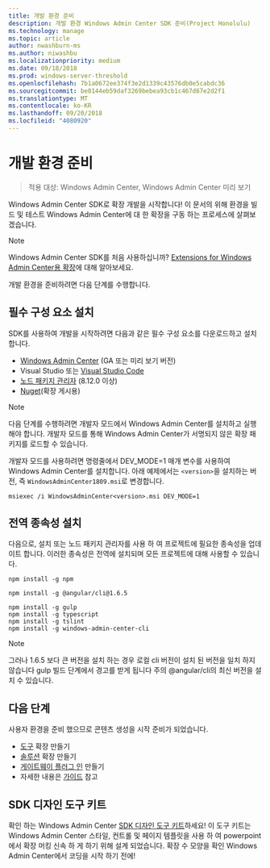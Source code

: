 ```yaml
---
title: 개발 환경 준비
description: 개발 환경 Windows Admin Center SDK 준비(Project Honolulu)
ms.technology: manage
ms.topic: article
author: nwashburn-ms
ms.author: niwashbu
ms.localizationpriority: medium
ms.date: 09/18/2018
ms.prod: windows-server-threshold
ms.openlocfilehash: 7b1a0672ee374f3e2d1339c43576db0e5cabdc36
ms.sourcegitcommit: be0144eb59daf3269bebea93cb1c467d67e2d2f1
ms.translationtype: MT
ms.contentlocale: ko-KR
ms.lasthandoff: 09/20/2018
ms.locfileid: "4080920"
---
```

# 개발 환경 준비

>적용 대상: Windows Admin Center, Windows Admin Center 미리 보기

Windows Admin Center SDK로 확장 개발을 시작합니다!  이 문서의 위해 환경을 빌드 및 테스트 Windows Admin Center에 대 한 확장을 구동 하는 프로세스에 살펴보겠습니다.

> [!NOTE]
> Windows Admin Center SDK를 처음 사용하십니까?  [Extensions for Windows Admin Center용 확장](extensibility-overview.md)에 대해 알아보세요.

개발 환경을 준비하려면 다음 단계를 수행합니다.

## 필수 구성 요소 설치

SDK를 사용하여 개발을 시작하려면 다음과 같은 필수 구성 요소를 다운로드하고 설치합니다.

* [Windows Admin Center](https://aka.ms/WACDownloadPage) (GA 또는 미리 보기 버전)
* Visual Studio 또는 [Visual Studio Code](http://code.visualstudio.com)
* [노드 패키지 관리자](https://npmjs.com/get-npm) (8.12.0 이상)
* [Nuget](https://www.nuget.org/downloads)(확장 게시용)

> [!NOTE]
> 다음 단계를 수행하려면 개발자 모드에서 Windows Admin Center를 설치하고 실행해야 합니다. 개발자 모드를 통해 Windows Admin Center가 서명되지 않은 확장 패키지를 로드할 수 있습니다.
>
>  개발자 모드를 사용하려면 명령줄에서 DEV_MODE=1 매개 변수를 사용하여 Windows Admin Center를 설치합니다. 아래 예제에서는 ```<version>```을 설치하는 버전, 즉 ```WindowsAdminCenter1809.msi```로 변경합니다.
>
> ```msiexec /i WindowsAdminCenter<version>.msi DEV_MODE=1```

## 전역 종속성 설치

다음으로, 설치 또는 노드 패키지 관리자를 사용 하 여 프로젝트에 필요한 종속성을 업데이트 합니다. 이러한 종속성은 전역에 설치되며 모든 프로젝트에 대해 사용할 수 있습니다.

```
npm install -g npm

npm install -g @angular/cli@1.6.5

npm install -g gulp
npm install -g typescript
npm install -g tslint
npm install -g windows-admin-center-cli
```

>[!NOTE]
>그러나 1.6.5 보다 큰 버전을 설치 하는 경우 로컬 cli 버전이 설치 된 버전을 일치 하지 않습니다 gulp 빌드 단계에서 경고를 받게 됩니다 주의 @angular/cli의 최신 버전을 설치 수 있습니다.

## 다음 단계

사용자 환경을 준비 했으므로 콘텐츠 생성을 시작 준비가 되었습니다.

- [도구](develop-tool.md) 확장 만들기
- [솔루션](develop-solution.md) 확장 만들기
- [게이트웨이 플러그 인](develop-gateway-plugin.md) 만들기
- 자세한 내용은 [가이드](guides.md) 참고

## SDK 디자인 도구 키트

확인 하는 Windows Admin Center [SDK 디자인 도구 키트](https://github.com/Microsoft/windows-admin-center-sdk/blob/master/WindowsAdminCenterDesignToolkit.zip)하세요! 이 도구 키트는 Windows Admin Center 스타일, 컨트롤 및 페이지 템플릿을 사용 하 여 powerpoint에서 확장 머킹 신속 하 게 하기 위해 설계 되었습니다. 확장 수 모양을 확인 Windows Admin Center에서 코딩을 시작 하기 전에!

